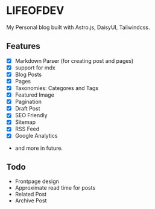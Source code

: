 # LIFEOFDEV
My Personal blog built with Astro.js, DaisyUI, Tailwindcss.

## Features
- [x] Markdown Parser (for creating post and pages)
- [x] support for mdx
- [x] Blog Posts
- [x] Pages
- [x] Taxonomies: Categores and Tags
- [x] Featured Image
- [x] Pagination
- [x] Draft Post
- [x] SEO Friendly
- [x] Sitemap
- [x] RSS Feed
- [x] Google Analytics
- and more in future.

## Todo
 - Frontpage design
 - Approximate read time for posts
 - Related Post
 - Archive Post